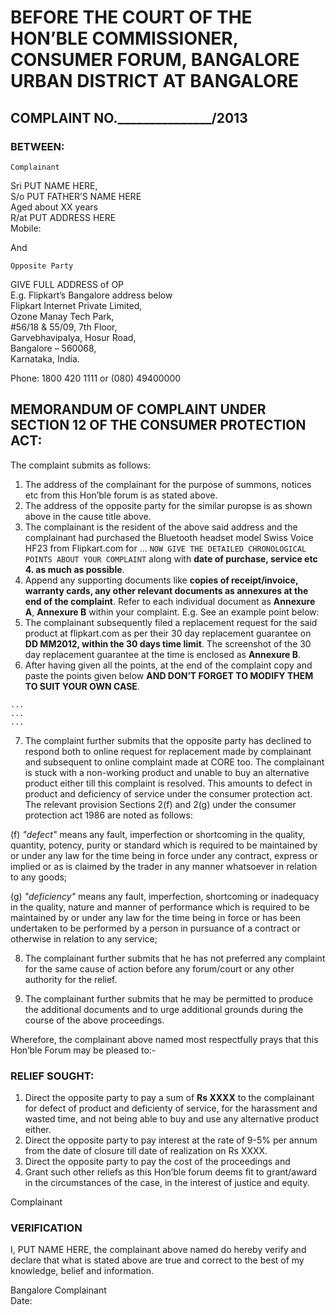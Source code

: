 # BEFORE THE COURT OF THE HON’BLE COMMISSIONER, CONSUMER FORUM, BANGALORE URBAN DISTRICT AT BANGALORE
 
## COMPLAINT NO._______________/2013

### BETWEEN:

```
Complainant
```

Sri PUT NAME HERE,  
S/o PUT FATHER’S NAME HERE  
Aged about XX years  
R/at PUT ADDRESS HERE  
Mobile:  
 
And  
 
```
Opposite Party
```

GIVE FULL ADDRESS of OP  
E.g. Flipkart’s Bangalore address below  
Flipkart Internet Private Limited,  
Ozone Manay Tech Park,  
\#56/18 & 55/09, 7th Floor,  
Garvebhavipalya, Hosur Road,  
Bangalore – 560068,  
Karnataka, India.  
  
Phone: 1800 420 1111 or (080) 49400000

## MEMORANDUM OF COMPLAINT UNDER SECTION 12 OF THE CONSUMER PROTECTION ACT:
 
The complaint submits as follows:

1. The address of the complainant for the purpose of summons, notices etc from this Hon’ble forum is as stated above.
2. The address of the opposite party for the similar puropse is as shown above in the cause title above.
3. The complainant is the resident of the above said address and the complainant had purchased the Bluetooth headset model Swiss Voice HF23 from Flipkart.com for … `NOW GIVE THE DETAILED CHRONOLOGICAL POINTS ABOUT YOUR COMPLAINT` along with **date of purchase, service etc 4. as much as possible**.
4. Append any supporting documents like **copies of receipt/invoice, warranty cards, any other relevant documents as annexures at the end of the complaint**. Refer to each individual document as **Annexure A**, **Annexure B** within your complaint. E.g. See an example point below:
5. The complainant subsequently filed a replacement request for the said product at flipkart.com as per their 30 day replacement guarantee on **DD MM2012, within the 30 days time limit**. The screenshot of the 30 day replacement guarantee at the time is enclosed as **Annexure B**.
6. After having given all the points, at the end of the complaint copy and paste the points given below **AND DON’T FORGET TO MODIFY THEM TO SUIT YOUR OWN CASE**.

  ```
...
...
...
  ```
7. The complaint further submits that the opposite party has declined to respond both to online request for replacement made by complainant and subsequent to online complaint made at CORE too. The complainant is stuck with a non-working product and unable to buy an alternative product either till this complaint is resolved. This amounts to defect in product and deficiency of service under the consumer protection act. The relevant provision Sections 2(f) and 2(g) under the consumer protection act 1986 are noted as follows:
  
  (f) _"defect"_ means any fault, imperfection or shortcoming in the quality, quantity, potency, purity or standard which is required to be maintained by or under any law for the time being in force under any contract, express or implied or as is claimed by the trader in any manner whatsoever in relation to any goods;  
  
  (g) _"deficiency"_ means any fault, imperfection, shortcoming or inade­quacy in the quality, nature and manner of performance which is required to be maintained by or under any law for the time being in force or has been undertaken to be performed by a person in pursuance of a contract or otherwise in relation to any service;
 
8. The complainant further submits that he has not preferred any complaint for the same cause of action before any forum/court or any other authority for the relief.
 
9. The complainant further submits that he may be permitted to produce the additional documents and to urge additional grounds during the course of the above proceedings.
 
Wherefore, the complainant above named most respectfully prays that this Hon’ble Forum may be pleased to:-
 
### RELIEF SOUGHT:
1. Direct the opposite party to pay a sum of **Rs XXXX** to the complainant for defect of product and deficienty of service, for the harassment and wasted time, and not being able to buy and use any alternative product either.
2. Direct the opposite party to pay interest at the rate of 9-5% per annum from the date of closure till date of realization on Rs XXXX.
3. Direct the opposite party to pay the cost of the proceedings and
4. Grant such other reliefs as this Hon’ble forum deems fit to grant/award in the circumstances of the case, in the interest of justice and equity.
   
Complainant

### VERIFICATION
I, PUT NAME HERE, the complainant above named do hereby verify and declare that what is stated above are true and correct to the best of my knowledge, belief and information.  
  
  
Bangalore	Complainant  
Date:  
